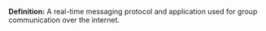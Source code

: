 **Definition:**
 A real-time messaging protocol and application used for group communication over the internet.